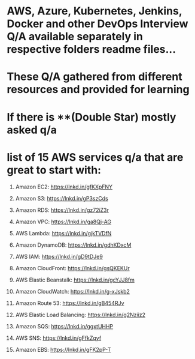 
# AWS, Azure, Kubernetes, Jenkins, Docker and other DevOps Interview Q/A available separately in respective folders readme files...

# These Q/A gathered from different resources and provided for learning

# If there is **(Double Star) mostly asked q/a 


# list of 15 AWS services q/a that are great to start with:

1. Amazon EC2:
https://lnkd.in/gfKXpFNY

2. Amazon S3:
https://lnkd.in/gP3szCds

3. Amazon RDS:
https://lnkd.in/gz72iZ3r

4. Amazon VPC:
https://lnkd.in/ga8Qj-AG

5. AWS Lambda:
https://lnkd.in/gjkTVDfN

6. Amazon DynamoDB:
https://lnkd.in/gdhKDxcM

7. AWS IAM:
https://lnkd.in/gD9tDJe9

8. Amazon CloudFront:
https://lnkd.in/gsQKEKUr

9. AWS Elastic Beanstalk:
https://lnkd.in/gcYJJ8fm

10. Amazon CloudWatch:
https://lnkd.in/g-xJskb2

11. Amazon Route 53:
https://lnkd.in/gB454RJv

12. AWS Elastic Load Balancing:
https://lnkd.in/g2Nziiz2

13. Amazon SQS:
https://lnkd.in/ggxtUHHP

14. AWS SNS:
https://lnkd.in/gFfkZqyf

15. Amazon EBS:
https://lnkd.in/gFK2pP-T
